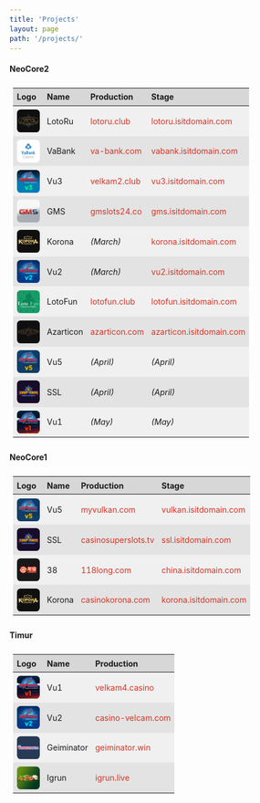 ```yaml
---
title: 'Projects'
layout: page
path: '/projects/'
---
```


<style>
    table {
        border-collapse: collapse;
        padding: .4rem;
        width: 100%;
    }
    thead tr {
        background: rgba(0,0,0,.15);
    }
    tbody tr {
        background: rgba(0,0,0,.05);
        height: 52px;
    }
    tr:nth-child(2n) {
        background: rgba(0,0,0,.10);
    }
    th {
        padding: .4rem;
    }
    td {
        padding: .4rem;
    }
    td img {
        width: 40px;
        border-radius: .4rem;
        display: block;
    }
    td a {
        color: #d43324;
        text-decoration: none;
    }
    td a:hover {
        text-decoration: underline;
    }
</style>

#### NeoCore2

|Logo|Name|Production|Stage|
|:---|:---|:---|:---|
|![](lotoru.png)|LotoRu|[lotoru.club](http://lotoru.club)|[lotoru.isitdomain.com](http://lotoru.isitdomain.com)|
|![](vabank.png)|VaBank|[va-bank.com](https://va-bank.com)|[vabank.isitdomain.com](http://vabank.isitdomain.com)|
|![](vu3.png)|Vu3|[velkam2.club](https://velkam2.club)|[vu3.isitdomain.com](http://vu3.isitdomain.com)|
|![](gms.png)|GMS|[gmslots24.co](https://gmslots24.co)|[gms.isitdomain.com](http://gms.isitdomain.com)|
|![](korona.png)|Korona|_(March)_|[korona.isitdomain.com](http://korona.isitdomain.com)|
|![](vu2.png)|Vu2|_(March)_|[vu2.isitdomain.com](http://vu2.isitdomain.com)|
|![](lotofun.png)|LotoFun|[lotofun.club](http://lotofun.club)|[lotofun.isitdomain.com](http://lotofun.isitdomain.com)|
|![](azarticon.png)|Azarticon|[azarticon.com](http://azarticon.com)|[azarticon.isitdomain.com](http://azarticon.isitdomain.com)|
|![](vu5.png)|Vu5|_(April)_|_(April)_|
|![](ssl.png)|SSL|_(April)_|_(April)_|
|![](vu1.png)|Vu1|_(May)_|_(May)_|

#### NeoCore1

|Logo|Name|Production|Stage|
|:---|:---|:---|:---|
|![](vu5.png)|Vu5|[myvulkan.com](https://myvulkan.com)|[vulkan.isitdomain.com](http://vulkan.isitdomain.com)|
|![](ssl.png)|SSL|[casinosuperslots.tv](https://casinosuperslots.tv)|[ssl.isitdomain.com](http://ssl.isitdomain.com)|
|![](longbao.png)|38|[118long.com](http://118long.com)|[china.isitdomain.com](http://china.isitdomain.com)|
|![](korona.png)|Korona|[casinokorona.com](http://casinokorona.com)|[korona.isitdomain.com](http://korona.isitdomain.com)|

#### Timur

|Logo|Name|Production|
|:---|:---|:---|
|![](vu1.png)|Vu1|[velkam4.casino](http://velkam4.casino)|
|![](vu2.png)|Vu2|[casino-velcam.com](http://casino-velcam.com)|
|![](gaminator.png)|Geiminator|[geiminator.win](http://geiminator.win)|
|![](igrun.png)|Igrun|[igrun.live](http://igrun.live)|
